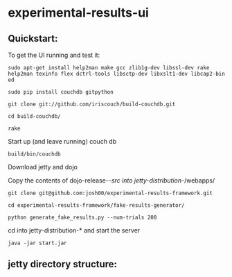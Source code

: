 experimental-results-ui
=======================

Quickstart:
-----------

To get the UI running and test it:

    sudo apt-get install help2man make gcc zlib1g-dev libssl-dev rake help2man texinfo flex dctrl-tools libsctp-dev libxslt1-dev libcap2-bin ed

    sudo pip install couchdb gitpython
    
    git clone git://github.com/iriscouch/build-couchdb.git
    
    cd build-couchdb/
    
    rake

Start up (and leave running) couch db

    build/bin/couchdb

Download jetty and dojo

Copy the contents of dojo-release-*-src into jetty-distribution-*/webapps/

    git clone git@github.com:josh00/experimental-results-framework.git

    cd experimental-results-framework/fake-results-generator/

    python generate_fake_results.py --num-trials 200
    
cd into jetty-distribution-* and start the server 

    java -jar start.jar


jetty directory structure:
--------------------------

